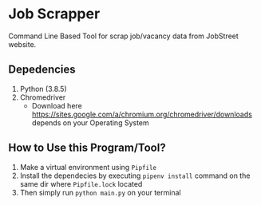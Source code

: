 # Job Scrapper
Command Line Based Tool for scrap job/vacancy data from JobStreet website.

## Depedencies
1. Python (3.8.5)
2. Chromedriver 
   - Download here https://sites.google.com/a/chromium.org/chromedriver/downloads depends on your Operating System

## How to Use this Program/Tool?
1. Make a virtual environment using `Pipfile`
2. Install the dependecies by executing `pipenv install` command on the same dir where `Pipfile.lock` located
3. Then simply run `python main.py` on your terminal